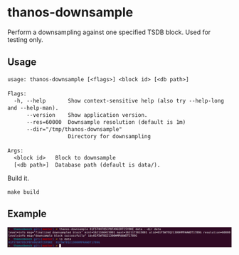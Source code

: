 # thanos-downsample

Perform a downsampling against one specified TSDB block. Used for testing only.

## Usage

```
usage: thanos-downsample [<flags>] <block id> [<db path>]

Flags:
  -h, --help       Show context-sensitive help (also try --help-long and --help-man).
      --version    Show application version.
      --res=60000  Downsample resolution (default is 1m)
      --dir="/tmp/thanos-downsample"  
                   Directory for downsampling

Args:
  <block id>   Block to downsample
  [<db path>]  Database path (default is data/).

```

Build it.

```
make build
```

## Example

![example](assets/example.png)
